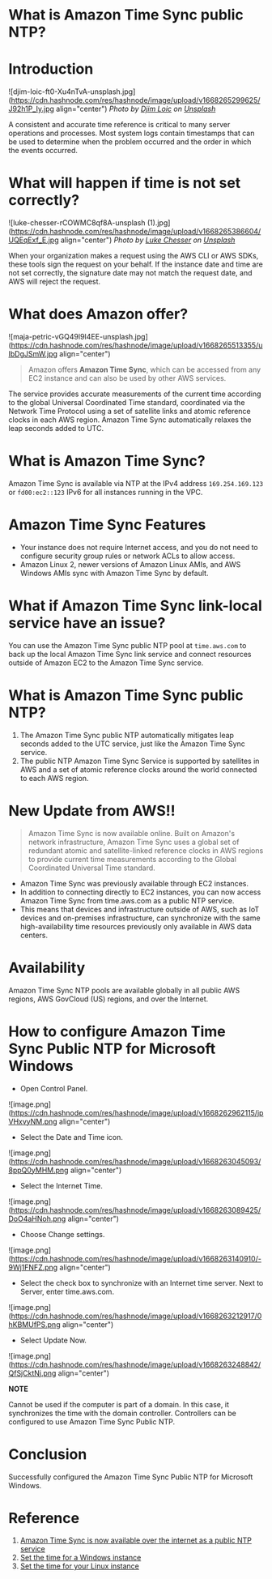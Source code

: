 # What is Amazon Time Sync public NTP?



# Introduction



![djim-loic-ft0-Xu4nTvA-unsplash.jpg](https://cdn.hashnode.com/res/hashnode/image/upload/v1668265299625/J92h1P_Iy.jpg align="center")
*Photo by <a href="https://unsplash.com/@loic?utm_source=unsplash&utm_medium=referral&utm_content=creditCopyText">Djim Loic</a> on <a href="https://unsplash.com/s/photos/time?utm_source=unsplash&utm_medium=referral&utm_content=creditCopyText">Unsplash</a>*
  

A consistent and accurate time reference is critical to many server operations and processes. Most system logs contain timestamps that can be used to determine when the problem occurred and the order in which the events occurred. 

# What will happen if time is not set correctly?


![luke-chesser-rCOWMC8qf8A-unsplash (1).jpg](https://cdn.hashnode.com/res/hashnode/image/upload/v1668265386604/UQEqExf_E.jpg align="center")
*Photo by <a href="https://unsplash.com/@lukechesser?utm_source=unsplash&utm_medium=referral&utm_content=creditCopyText">Luke Chesser</a> on <a href="https://unsplash.com/s/photos/time?utm_source=unsplash&utm_medium=referral&utm_content=creditCopyText">Unsplash</a>*
  


When your organization makes a request using the AWS CLI or AWS SDKs, these tools sign the request on your behalf. If the instance date and time are not set correctly, the signature date may not match the request date, and AWS will reject the request. 

# What does Amazon offer?


![maja-petric-vGQ49l9I4EE-unsplash.jpg](https://cdn.hashnode.com/res/hashnode/image/upload/v1668265513355/uIbDgJSmW.jpg align="center")


> Amazon offers **Amazon Time Sync**, which can be accessed from any EC2 instance and can also be used by other AWS services.

The service provides accurate measurements of the current time according to the global Universal Coordinated Time standard, coordinated via the Network Time Protocol using a set of satellite links and atomic reference clocks in each AWS region. Amazon Time Sync automatically relaxes the leap seconds added to UTC.

# What is Amazon Time Sync?

Amazon Time Sync is available via NTP at the IPv4 address `169.254.169.123` or `fd00:ec2::123` IPv6 for all instances running in the VPC. 

# Amazon Time Sync Features

- Your instance does not require Internet access, and you do not need to configure security group rules or network ACLs to allow access. 
- Amazon Linux 2, newer versions of Amazon Linux AMIs, and AWS Windows AMIs sync with Amazon Time Sync by default.

# What if Amazon Time Sync link-local service have an issue?


You can use the Amazon Time Sync public NTP pool at `time.aws.com` to back up the local Amazon Time Sync link service and connect resources outside of Amazon EC2 to the Amazon Time Sync service. 

# What is Amazon Time Sync public NTP?

1. The Amazon Time Sync public NTP automatically mitigates leap seconds added to the UTC service, just like the Amazon Time Sync service. 
2. The public NTP Amazon Time Sync Service is supported by satellites in AWS and a set of atomic reference clocks around the world connected to each AWS region.

# New Update from AWS!!

> Amazon Time Sync is now available online. Built on Amazon's network infrastructure, Amazon Time Sync uses a global set of redundant atomic and satellite-linked reference clocks in AWS regions to provide current time measurements according to the Global Coordinated Universal Time standard.


- Amazon Time Sync was previously available through EC2 instances.
- In addition to connecting directly to EC2 instances, you can now access Amazon Time Sync from time.aws.com as a public NTP service. 
- This means that devices and infrastructure outside of AWS, such as IoT devices and on-premises infrastructure, can synchronize with the same high-availability time resources previously only available in AWS data centers.

# Availability

Amazon Time Sync NTP pools are available globally in all public AWS regions, AWS GovCloud (US) regions, and over the Internet.


# How to configure Amazon Time Sync Public NTP for Microsoft Windows

- Open Control Panel. 


![image.png](https://cdn.hashnode.com/res/hashnode/image/upload/v1668262962115/jpVHxvyNM.png align="center")

- Select the Date and Time icon.


![image.png](https://cdn.hashnode.com/res/hashnode/image/upload/v1668263045093/8ppQ0yMHM.png align="center")

- Select the Internet Time.


![image.png](https://cdn.hashnode.com/res/hashnode/image/upload/v1668263089425/DoO4aHNoh.png align="center")

- Choose Change settings.


![image.png](https://cdn.hashnode.com/res/hashnode/image/upload/v1668263140910/-9Wj1FNFZ.png align="center")

- Select the check box to synchronize with an Internet time server. Next to Server, enter time.aws.com.


![image.png](https://cdn.hashnode.com/res/hashnode/image/upload/v1668263212917/0hKBMUfPS.png align="center")

- Select Update Now.


![image.png](https://cdn.hashnode.com/res/hashnode/image/upload/v1668263248842/QfSjCktNj.png align="center")

**NOTE**

Cannot be used if the computer is part of a domain. In this case, it synchronizes the time with the domain controller. Controllers can be configured to use Amazon Time Sync Public NTP.

# Conclusion

Successfully configured the Amazon Time Sync Public NTP for Microsoft Windows.

# Reference 


1. [Amazon Time Sync is now available over the internet as a public NTP service](https://aws.amazon.com/about-aws/whats-new/2022/11/amazon-time-sync-internet-public-ntp-service/) 
2. [Set the time for a Windows instance](https://docs.aws.amazon.com/AWSEC2/latest/WindowsGuide/windows-set-time.html)
3. [Set the time for your Linux instance](https://docs.aws.amazon.com/AWSEC2/latest/UserGuide/set-time.html#configure-time-sync)


